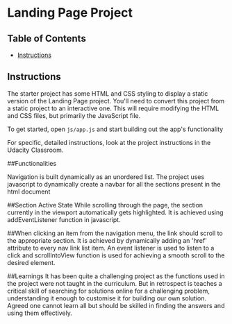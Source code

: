 # Landing Page Project

## Table of Contents

* [Instructions](#instructions)

## Instructions

The starter project has some HTML and CSS styling to display a static version of the Landing Page project. You'll need to convert this project from a static project to an interactive one. This will require modifying the HTML and CSS files, but primarily the JavaScript file.

To get started, open `js/app.js` and start building out the app's functionality

For specific, detailed instructions, look at the project instructions in the Udacity Classroom.

##Functionalities

Navigation is built dynamically as an unordered list.
The project uses javascript to dynamically create a navbar for all the sections present in the html document

##Section Active State
While scrolling through the page, the section currently in the viewport automatically gets highlighted. It is achieved using addEventListener function in javascript.

##When clicking an item from the navigation menu, the link should scroll to the appropriate section.
It is achieved by dynamically adding an 'href' attribute to every nav link list item. An event listener is used to listen to a click and scrollIntoView function is used for achieving a smooth scroll to the desired element.

##Learnings
It has been quite a challenging project as the functions used in the project were not taught in the curriculum. But in retrospect is teaches a critical skill of searching for solutions online for a challenging problem, understanding it enough to customise it for building our own solution. Agreed one cannot learn all but should be skilled in finding the answers and using them effectively.


